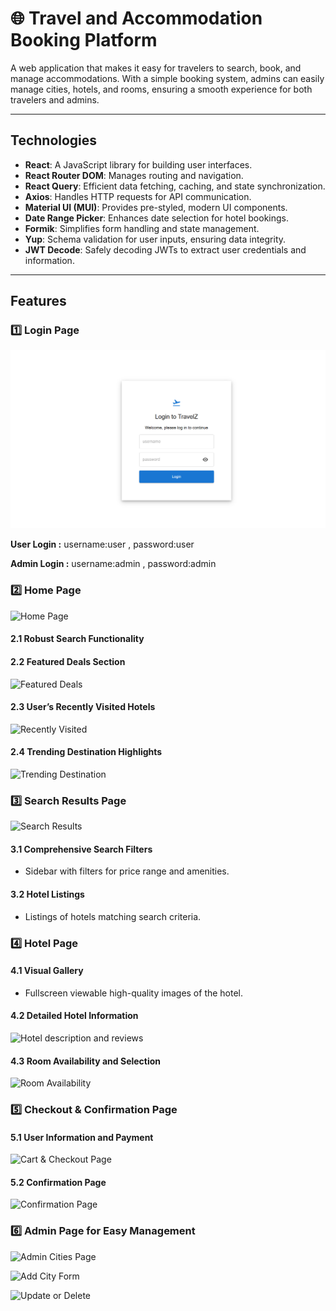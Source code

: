 # 🌐 Travel and Accommodation Booking Platform

A web application that makes it easy for travelers to search, book, and manage accommodations. With a simple booking system, admins can easily manage cities, hotels, and rooms, ensuring a smooth experience for both travelers and admins.

---

## Technologies  
- **React**: A JavaScript library for building user interfaces.
- **React Router DOM**: Manages routing and navigation.  
- **React Query**: Efficient data fetching, caching, and state synchronization.  
- **Axios**: Handles HTTP requests for API communication.  
- **Material UI (MUI)**: Provides pre-styled, modern UI components.  
- **Date Range Picker**: Enhances date selection for hotel bookings.  
- **Formik**: Simplifies form handling and state management.  
- **Yup**: Schema validation for user inputs, ensuring data integrity.   
- **JWT Decode**: Safely decoding JWTs to extract user credentials and information.

---

## Features  

### 1️⃣ Login Page  
![Login Page](src/assets/login.png)  

**User Login :**
username:user , password:user

**Admin Login :**
username:admin , password:admin

### 2️⃣ Home Page  
![Home Page](./assets/homePage.png)  

#### 2.1 Robust Search Functionality  

#### 2.2 Featured Deals Section  
![Featured Deals](./assets/deals.png)

#### 2.3 User’s Recently Visited Hotels  
 ![Recently Visited](./assets/recentlyVisited.png)   

#### 2.4 Trending Destination Highlights  
![Trending Destination](./assets/trending.png)    

### 3️⃣ Search Results Page  
![Search Results](./assets/searchResultPage.png)  

#### 3.1 Comprehensive Search Filters  
- Sidebar with filters for price range and amenities.  

#### 3.2 Hotel Listings  
- Listings of hotels matching search criteria.  

### 4️⃣ Hotel Page  

#### 4.1 Visual Gallery  
- Fullscreen viewable high-quality images of the hotel.  

#### 4.2 Detailed Hotel Information  
![Hotel description and reviews](./assets/description&reviews.png)   

#### 4.3 Room Availability and Selection  
![Room Availability](./assets/Rooms.png)   

### 5️⃣ Checkout & Confirmation Page  

#### 5.1 User Information and Payment  
![Cart & Checkout Page](./assets/Cart&checkout.png)    
  
#### 5.2 Confirmation Page 
![Confirmation Page](./assets/confirmationDetails.png)    

### 6️⃣ Admin Page for Easy Management  
![Admin Cities Page](./assets/adminCitiesPage.png)  

![Add City Form](./assets/addForm.png)  

![Update or Delete](./assets/update&delete.png)  

